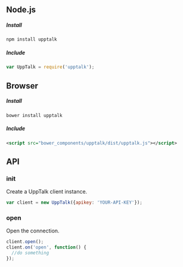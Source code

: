 ## Node.js
##### Install
```shell
npm install upptalk
```
##### Include
```javascript
var UppTalk = require('upptalk');
```
## Browser
##### Install
```shell
bower install upptalk
```
##### Include
```xml
<script src="bower_components/upptalk/dist/upptalk.js"></script>
```

## API

### init
Create a UppTalk client instance.
```javascript
var client = new UppTalk({apikey: 'YOUR-API-KEY'});
```
### open
Open the connection.
```javascript
client.open();
client.on('open', function() {
  //do something
});
```